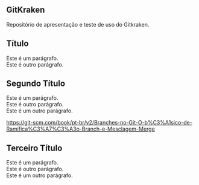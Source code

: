 ## GitKraken
Repositório de apresentação e teste de uso do Gitkraken.

## Título
Este é um parágrafo.  
Este é outro parágrafo.  

## Segundo Título
Este é um parágrafo.  
Este é outro parágrafo.  
Este é um outro parágrafo.  

<https://git-scm.com/book/pt-br/v2/Branches-no-Git-O-b%C3%A1sico-de-Ramifica%C3%A7%C3%A3o-Branch-e-Mesclagem-Merge>

## Terceiro Título
Este é um parágrafo.  
Este é outro parágrafo.  
Este é um outro parágrafo.  